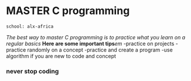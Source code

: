 # MASTER C programming
~~~~
school: alx-africa
~~~~
*The best way to master C programming is to practice what you learn on a regular basics*
**Here are some important tips**_em_
-practice on projects
-practice randomly on a concept
-practice and create a program
-use algorithm if you are new to code and concept
### never stop coding
